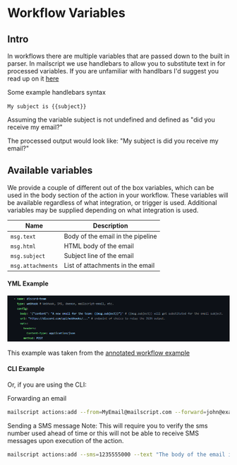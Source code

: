 # Workflow Variables

## Intro

In workflows there are multiple variables that are passed down to the built in parser. In mailscript we use handlebars to allow you to substitute text in for processed variables. If you are unfamiliar with handlbars I'd suggest you read up on it [here](https://handlebarsjs.com/)

Some example handlebars syntax

`
My subject is {{subject}}
`

Assuming the variable subject is not undefined and defined as "did you receive my email?"

The processed output would look like: "My subject is did you receive my email?"


## Available variables

We provide a couple of different out of the box variables, which can be used in the body section of the action in your workflow. These variables will be available regardless of what integration, or trigger is used. Additional variables may be supplied depending on what integration is used.

| Name      | Description |
| ----------- | ----------- |
| `msg.text`      | Body of the email in the pipeline |
| `msg.html`      | HTML body of the email |
| `msg.subject`   | Subject line of the email |
| `msg.attachments`   | List of attachments in the email |


#### YML Example

<img src="/images/var_example_yml.png"/>

This example was taken from the [annotated workflow example](https://github.com/mailscript/cli/blob/main/docs/docs/cli/annotated-workflow.yml)

#### CLI Example
Or, if you are using the CLI:

Forwarding an email
```sh
mailscript actions:add --from=MyEmail@mailscript.com --forward=john@example.com --subject="{{msg.subject}}" --text="The body of the email is {{msg.text}}"
```

Sending a SMS message
Note: This will require you to verify the sms number used ahead of time or this will not be able to receive SMS messages upon execution of the action.
```sh
mailscript actions:add --sms=1235555000 --text "The body of the email is {{msg.text}}"
```